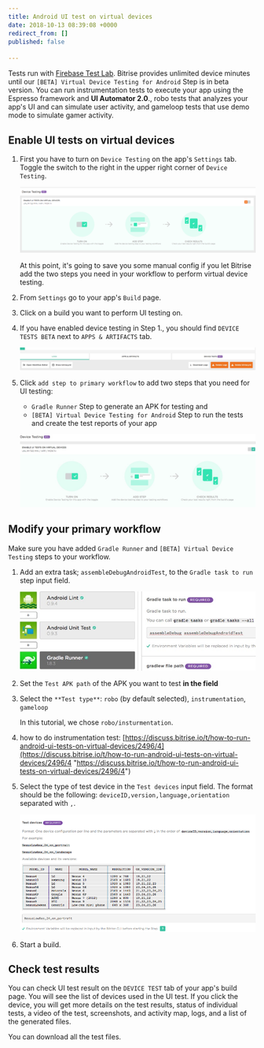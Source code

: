 ```yaml
---
title: Android UI test on virtual devices
date: 2018-10-13 08:39:08 +0000
redirect_from: []
published: false

---
```

Tests run with [Firebase Test Lab](https://firebase.google.com/docs/test-lab/android/firebase-console). Bitrise provides unlimited device minutes until our `[BETA] Virtual Device Testing for Android` Step is in beta version. You can run instrumentation tests to execute your app using the Espresso framework and **UI Automator 2.0**., robo tests that analyzes your app's UI and can simulate user activity, and gameloop tests that use demo mode to simulate gamer activity.

## Enable UI tests on virtual devices

1. First you have to turn on `Device Testing` on the app's `Settings` tab. Toggle the switch to the right in the upper right corner of `Device Testing`.

   ![](/img/settings-device-testing.png)

   At this point, it's going to save you some manual config if you let Bitrise add the two steps you need in your workflow to perform virtual device testing.
2. From `Settings` go to your app's `Build` page.
3. Click on a build you want to perform UI testing on.
4. If you have enabled device testing in Step 1., you should find `DEVICE TESTS BETA` next to `APPS & ARTIFACTS` tab.

   ![](/img/build-device-test.jpg)
5. Click `add step to primary workflow` to add two steps that you need for UI testing:
   * `Gradle Runner` Step to generate an APK for testing and
   * `[BETA] Virtual Device Testing for Android` Step to run the tests and create the test reports of your app

   ![](/img/android-vdt-turn-on.jpg)

## Modify your primary workflow

Make sure you have added `Gradle Runner` and `[BETA] Virtual Device Testing` steps to your workflow.

1. Add an extra task; `assembleDebugAndroidTest`, to the `Gradle task to run` step input field.

   ![](/img/assembledebugandroidtest.jpg)
2. Set the `Test APK path` of the APK you want to test **in the field**
3. Select the `**Test type**`: `robo` (by default selected), `instrumentation`, `gameloop`

   In this tutorial, we chose `robo/insturmentation`.
4. how to do instrumentation test: [https://discuss.bitrise.io/t/how-to-run-android-ui-tests-on-virtual-devices/2496/4](https://discuss.bitrise.io/t/how-to-run-android-ui-tests-on-virtual-devices/2496/4 "https://discuss.bitrise.io/t/how-to-run-android-ui-tests-on-virtual-devices/2496/4")
5. Select the type of test device in the `Test devices` input field. The format should be the following: `deviceID,version,language,orientation` separated with `,`.

   ![](/img/test-devices.png)
6. Start a build.

## Check test results

You can check UI test result on the `DEVICE TEST` tab of your app's build page. You will see the list of devices used in the UI test. If you click the device, you will get more details on the test results, status of individual tests, a video of the test, screenshots, and activity map, logs, and a list of the generated files.

You can download all the test files.
